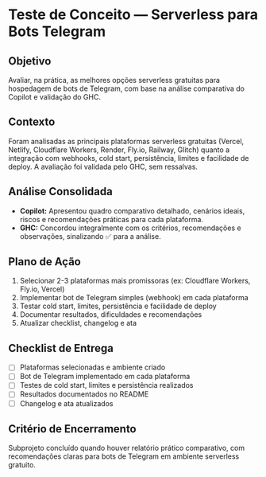# Teste de Conceito — Serverless para Bots Telegram

## Objetivo
Avaliar, na prática, as melhores opções serverless gratuitas para hospedagem de bots de Telegram, com base na análise comparativa do Copilot e validação do GHC.

## Contexto
Foram analisadas as principais plataformas serverless gratuitas (Vercel, Netlify, Cloudflare Workers, Render, Fly.io, Railway, Glitch) quanto a integração com webhooks, cold start, persistência, limites e facilidade de deploy. A avaliação foi validada pelo GHC, sem ressalvas.

## Análise Consolidada
- **Copilot:** Apresentou quadro comparativo detalhado, cenários ideais, riscos e recomendações práticas para cada plataforma.
- **GHC:** Concordou integralmente com os critérios, recomendações e observações, sinalizando ✅ para a análise.

## Plano de Ação
1. Selecionar 2-3 plataformas mais promissoras (ex: Cloudflare Workers, Fly.io, Vercel)
2. Implementar bot de Telegram simples (webhook) em cada plataforma
3. Testar cold start, limites, persistência e facilidade de deploy
4. Documentar resultados, dificuldades e recomendações
5. Atualizar checklist, changelog e ata

## Checklist de Entrega
- [ ] Plataformas selecionadas e ambiente criado
- [ ] Bot de Telegram implementado em cada plataforma
- [ ] Testes de cold start, limites e persistência realizados
- [ ] Resultados documentados no README
- [ ] Changelog e ata atualizados

## Critério de Encerramento
Subprojeto concluído quando houver relatório prático comparativo, com recomendações claras para bots de Telegram em ambiente serverless gratuito.
